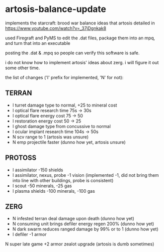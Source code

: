 # artosis-balance-update
implements the starcraft: brood war balance ideas that artosis detailed in https://www.youtube.com/watch?v=_37jDgnkak8

used Firegraft and PyMS to edit the .dat files, package them into an mpq, and turn that into an executable

posting the .dat & .mpq so people can verify this software is safe.

i do not know how to implement artosis' ideas about zerg. i will figure it out some other time.

the list of changes ('I' prefix for implemented, 'N' for not):

## TERRAN
* I turret damage type to normal, +25 to mineral cost
* I optical flare research time 75s -> 30s
* I optical flare energy cost 75 -> 50
* I restoration energy cost 50 -> 25
* I ghost damage type from concussive to normal
* I ocular implant research time 104s -> 50s
* N scv range to 1 (artosis was unsure)
* N emp projectile faster (dunno how yet, artosis unsure)

## PROTOSS
* I assimilator -150 shields
* I assimilator, nexus, probe -1 vision (implemented -1, did not bring them into line with other buildings, probe is consistent)
* I scout -50 minerals, -25 gas
* I plasma shields -100 minerals, -100 gas

## ZERG
* N infested terran deal damage upon death (dunno how yet)
* N consuming unit brings defiler energy regen 200% (dunno how yet)
* N dark swarm reduces ranged damage by 99% or to 1 (dunno how yet)
* I defiler -1 armor


N super late game +2 armor zealot upgrade (artosis is dumb sometimes)

